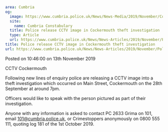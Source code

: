 ```yaml
area: Cumbria
og:
  image: https://www.cumbria.police.uk/News/News-Media/2019/November/Coop-Cockermouthjpg.jpg
  site:
    name: Cumbria Constabulary
  title: Police release CCTV image in Cockermouth theft investigation
  type: Article
  url: https://www.cumbria.police.uk/News/News-Articles/2019/November/Police-release-CCTV-image-in-Cockermouth-theft-investigation.aspx
title: Police release CCTV image in Cockermouth theft investigation
url: https://www.cumbria.police.uk/News/News-Articles/2019/November/Police-release-CCTV-image-in-Cockermouth-theft-investigation.aspx
```

Posted on 10:46:00 on 13th November 2019

CCTV Cockermouth

Following new lines of enquiry police are releasing a CCTV image into a theft investigation which occurred on Main Street, Cockermouth on the 28th September at around 7pm.

Officers would like to speak with the person pictured as part of their investigation.

Anyone with any information is asked to contact PC 2633 Grima on 101, email 101@cumbria.police.uk, or Crimestoppers anonymously on 0800 555 111, quoting log 181 of the 1st October 2019.
